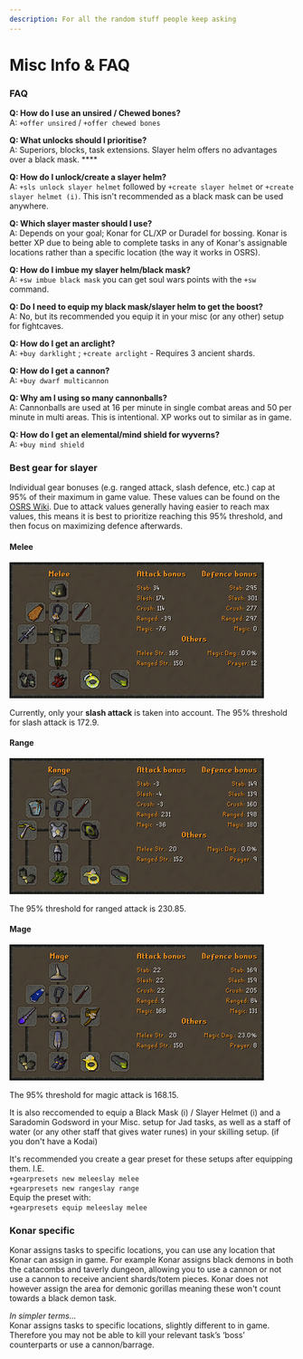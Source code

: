 ```yaml
---
description: For all the random stuff people keep asking
---
```


# Misc Info & FAQ

### FAQ

**Q: How do I use an unsired / Chewed bones?**  
A: `+offer unsired` / `+offer chewed bones`

**Q: What unlocks should I prioritise?**  
A: Superiors, blocks, task extensions. Slayer helm offers no advantages over a black mask. ****

**Q: How do I unlock/create a slayer helm?**  
A: `+sls unlock slayer helmet` followed by `+create slayer helmet` or `+create slayer helmet (i)`. This isn't recommended as a black mask can be used anywhere.

**Q: Which slayer master should I use?**  
A: Depends on your goal; Konar for CL/XP or Duradel for bossing. Konar is better XP due to being able to complete tasks in any of Konar's assignable locations rather than a specific location \(the way it works in OSRS\).

**Q: How do I imbue my slayer helm/black mask?**  
A: `+sw imbue black mask` you can get soul wars points with the `+sw` command.

**Q: Do I need to equip my black mask/slayer helm to get the boost?**  
A: No, but its recommended you equip it in your misc \(or any other\) setup for fightcaves.

**Q: How do I get an arclight?**  
A: `+buy darklight` ; `+create arclight` - Requires 3 ancient shards.

**Q: How do I get a cannon?**  
A: `+buy dwarf multicannon`

**Q: Why am I using so many cannonballs?**  
A: Cannonballs are used at 16 per minute in single combat areas and 50 per minute in multi areas. This is intentional. XP works out to similar as in game.

**Q: How do I get an elemental/mind shield for wyverns?**  
A: `+buy mind shield`

### Best gear for slayer

Individual gear bonuses \(e.g. ranged attack, slash defence, etc.\) cap at 95% of their maximum in game value. These values can be found on the [OSRS Wiki](https://oldschool.runescape.wiki/w/Armour/Highest_bonuses). Due to attack values generally having easier to reach max values, this means it is best to prioritize reaching this 95% threshold, and then focus on maximizing defence afterwards.

#### Melee

![](../../.gitbook/assets/bismeleeslayer.png)

Currently, only your **slash attack** is taken into account. The 95% threshold for slash attack is 172.9.

#### Range

![](../../.gitbook/assets/bisrangeslayer.png)

The 95% threshold for ranged attack is 230.85.

#### Mage

![](../../.gitbook/assets/bismageslayer.png)

The 95% threshold for magic attack is 168.15.

It is also reccomended to equip a Black Mask \(i\) / Slayer Helmet \(i\) and a Saradomin Godsword in your Misc. setup for Jad tasks, as well as a staff of water \(or any other staff that gives water runes\) in your skilling setup. \(if you don't have a Kodai\)

It's recommended you create a gear preset for these setups after equipping them. I.E.  
`+gearpresets new meleeslay melee`  
`+gearpresets new rangeslay range`  
Equip the preset with:  
`+gearpresets equip meleeslay melee`

### Konar specific

Konar assigns tasks to specific locations, you can use any location that Konar can assign in game. For example Konar assigns black demons in both the catacombs and taverly dungeon, allowing you to use a cannon or not use a cannon to receive ancient shards/totem pieces. Konar does not however assign the area for demonic gorillas meaning these won't count towards a black demon task.

_In simpler terms..._  
Konar assigns tasks to specific locations, slightly different to in game. Therefore you may not be able to kill your relevant task’s ‘boss’ counterparts or use a cannon/barrage.



